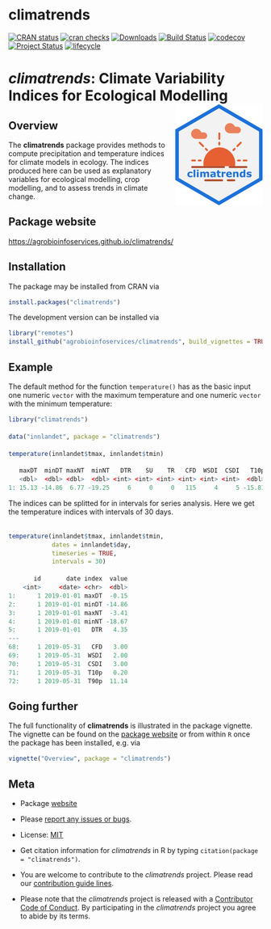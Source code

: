 
# climatrends

<!-- badges: start -->
[![CRAN status](https://www.r-pkg.org/badges/version/climatrends)](https://cran.r-project.org/package=climatrends)
[![cran checks](https://cranchecks.info/badges/worst/climatrends)](https://cran.r-project.org/web/checks/check_results_climatrends.html)
[![Downloads](https://cranlogs.r-pkg.org/badges/climatrends)](https://cran.r-project.org/package=climatrends)
[![Build Status](https://travis-ci.org/agrobioinfoservices/climatrends.svg?branch=master)](https://travis-ci.org/agrobioinfoservices/climatrends)
[![codecov](https://codecov.io/gh/agrobioinfoservices/climatrends/master.svg)](https://codecov.io/github/agrobioinfoservices/climatrends?branch=master)
[![Project Status](https://www.repostatus.org/badges/latest/active.svg)](https://www.repostatus.org/#active)
[![lifecycle](https://img.shields.io/badge/lifecycle-maturing-blue.svg)](https://www.tidyverse.org/lifecycle/#maturing)
<!-- badges: end -->

# *climatrends*: Climate Variability Indices for Ecological Modelling <img align="right" src="man/figures/logo.png">

## Overview

The **climatrends** package provides methods to compute precipitation and temperature indices for climate models in ecology. The indices produced here can be used as explanatory variables for ecological modelling, crop modelling, and to assess trends in climate change.

## Package website

<https://agrobioinfoservices.github.io/climatrends/>

## Installation

The package may be installed from CRAN via

``` r
install.packages("climatrends")
```

The development version can be installed via

``` r
library("remotes")
install_github("agrobioinfoservices/climatrends", build_vignettes = TRUE)
```

## Example

The default method for the function `temperature()` has as the basic input one numeric `vector` with the maximum temperature and one numeric `vector` with the minimum temperature:

```r
library("climatrends")

data("innlandet", package = "climatrends")

temperature(innlandet$tmax, innlandet$tmin)

   maxDT  minDT maxNT  minNT   DTR    SU    TR   CFD  WSDI  CSDI   T10p  T90p
   <dbl>  <dbl> <dbl>  <dbl> <int> <int> <int> <int> <int> <int>  <dbl> <dbl>
1: 15.13 -14.86  6.77 -19.25     6     0     0   115     4     5 -15.81  9.09

```

The indices can be splitted for in intervals for series analysis. Here we get the temperature indices with intervals of 30 days.

```r

temperature(innlandet$tmax, innlandet$tmin,
            dates = innlandet$day, 
            timeseries = TRUE, 
            intervals = 30)

       id       date index  value
    <int>     <date> <chr>  <dbl>
1:      1 2019-01-01 maxDT  -0.15
2:      1 2019-01-01 minDT -14.86
3:      1 2019-01-01 maxNT  -3.41
4:      1 2019-01-01 minNT -18.67
5:      1 2019-01-01   DTR   4.35
---                              
68:     1 2019-05-31   CFD   3.00
69:     1 2019-05-31  WSDI   2.00
70:     1 2019-05-31  CSDI   3.00
71:     1 2019-05-31  T10p   0.20
72:     1 2019-05-31  T90p  11.14
```

## Going further

The full functionality of **climatrends** is illustrated in the package vignette. The vignette can be found on the [package website](https://agrobioinfoservices.github.io/climatrends/) or from within `R` once the package has been installed, e.g. via

``` r
vignette("Overview", package = "climatrends")
```

## Meta

  - Package [website](https://agrobioinfoservices.github.io/climatrends/)
  
  - Please [report any issues or bugs](https://github.com/agrobioinfoservices/climatrends/issues).

  - License: [MIT](https://opensource.org/licenses/MIT)

  - Get citation information for *climatrends* in R by typing `citation(package = "climatrends")`.

  - You are welcome to contribute to the *climatrends* project. Please read our [contribution guide lines](CONTRIBUTING.md).

  - Please note that the *climatrends* project is released with a [Contributor Code of Conduct](CODE_OF_CONDUCT.md). By participating in the *climatrends* project you agree to abide by its terms.
